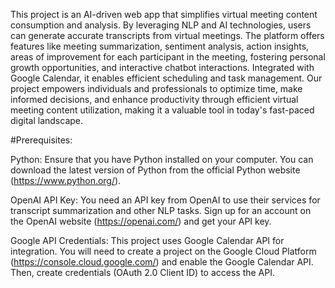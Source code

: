 This project is an AI-driven web app that simplifies virtual meeting content consumption and analysis. By leveraging NLP and AI technologies, users can generate accurate transcripts from virtual meetings. The platform offers features like meeting summarization, sentiment analysis, action insights, areas of improvement for each participant in the meeting, fostering personal growth opportunities, and interactive chatbot interactions. Integrated with Google Calendar, it enables efficient scheduling and task management. Our project empowers individuals and professionals to optimize time, make informed decisions, and enhance productivity through efficient virtual meeting content utilization, making it a valuable tool in today's fast-paced digital landscape.

#Prerequisites: 

Python: Ensure that you have Python installed on your computer. You can download the latest version of Python from the official Python website (https://www.python.org/).

OpenAI API Key: You need an API key from OpenAI to use their services for transcript summarization and other NLP tasks. Sign up for an account on the OpenAI website (https://openai.com/) and get your API key.

Google API Credentials: This project uses Google Calendar API for integration. You will need to create a project on the Google Cloud Platform (https://console.cloud.google.com/) and enable the Google Calendar API. Then, create credentials (OAuth 2.0 Client ID) to access the API.
